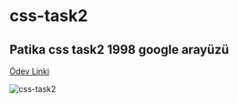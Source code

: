 # css-task2
## Patika css task2 1998 google arayüzü
[Ödev Linki](https://app.patika.dev/courses/css/odev2)

![css-task2](https://user-images.githubusercontent.com/72435462/225429370-b10b2582-d2a7-4e39-b52c-c67cde321a4c.jpg)
